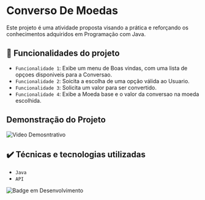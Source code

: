 # Converso De Moedas
Este projeto é uma atividade proposta visando a prática e reforçando os conhecimentos adquiridos em Programação com Java.

## :hammer: Funcionalidades do projeto

- `Funcionalidade 1`: Exibe um menu de Boas vindas, com uma lista de opçoes disponiveis para a Conversao.
- `Funcionalidade 2`: Soicita a escolha de uma opção válida ao Usuario.
- `Funcionalidade 3`: Solicita um valor para ser convertido.
- `Funcionalidade 4`: Exibe a Moeda base e o valor da conversao na moeda escolhida.

## Demonstração do Projeto

![Video Demosntrativo](https://github.com/gleissonS89/Converso-De_Moedas/blob/main/ConversorDeMoedas%20%E2%80%93%20Principal.java%202025-05-12%2013-53-25.gif)

## ✔️ Técnicas e tecnologias utilizadas
* ``Java``
* ``API``
 
![Badge em Desenvolvimento](http://img.shields.io/static/v1?label=STATUS&message=Finalizado&color=GREEN&style=for-the-badge)
